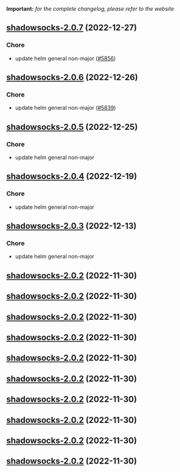 **Important:**
*for the complete changelog, please refer to the website*




## [shadowsocks-2.0.7](https://github.com/truecharts/charts/compare/shadowsocks-2.0.6...shadowsocks-2.0.7) (2022-12-27)

### Chore

- update helm general non-major ([#5856](https://github.com/truecharts/charts/issues/5856))
  
  


## [shadowsocks-2.0.6](https://github.com/truecharts/charts/compare/shadowsocks-2.0.5...shadowsocks-2.0.6) (2022-12-26)

### Chore

- update helm general non-major ([#5839](https://github.com/truecharts/charts/issues/5839))
  
  


## [shadowsocks-2.0.5](https://github.com/truecharts/charts/compare/shadowsocks-2.0.4...shadowsocks-2.0.5) (2022-12-25)

### Chore

- update helm general non-major
  
  


## [shadowsocks-2.0.4](https://github.com/truecharts/charts/compare/shadowsocks-2.0.3...shadowsocks-2.0.4) (2022-12-19)

### Chore

- update helm general non-major
  
  


## [shadowsocks-2.0.3](https://github.com/truecharts/charts/compare/shadowsocks-2.0.2...shadowsocks-2.0.3) (2022-12-13)

### Chore

- update helm general non-major
  
  


## [shadowsocks-2.0.2](https://github.com/truecharts/charts/compare/shadowsocks-2.0.1...shadowsocks-2.0.2) (2022-11-30)




## [shadowsocks-2.0.2](https://github.com/truecharts/charts/compare/shadowsocks-2.0.1...shadowsocks-2.0.2) (2022-11-30)




## [shadowsocks-2.0.2](https://github.com/truecharts/charts/compare/shadowsocks-2.0.1...shadowsocks-2.0.2) (2022-11-30)




## [shadowsocks-2.0.2](https://github.com/truecharts/charts/compare/shadowsocks-2.0.1...shadowsocks-2.0.2) (2022-11-30)




## [shadowsocks-2.0.2](https://github.com/truecharts/charts/compare/shadowsocks-2.0.1...shadowsocks-2.0.2) (2022-11-30)




## [shadowsocks-2.0.2](https://github.com/truecharts/charts/compare/shadowsocks-2.0.1...shadowsocks-2.0.2) (2022-11-30)




## [shadowsocks-2.0.2](https://github.com/truecharts/charts/compare/shadowsocks-2.0.1...shadowsocks-2.0.2) (2022-11-30)




## [shadowsocks-2.0.2](https://github.com/truecharts/charts/compare/shadowsocks-2.0.1...shadowsocks-2.0.2) (2022-11-30)




## [shadowsocks-2.0.2](https://github.com/truecharts/charts/compare/shadowsocks-2.0.1...shadowsocks-2.0.2) (2022-11-30)




## [shadowsocks-2.0.2](https://github.com/truecharts/charts/compare/shadowsocks-2.0.1...shadowsocks-2.0.2) (2022-11-30)



